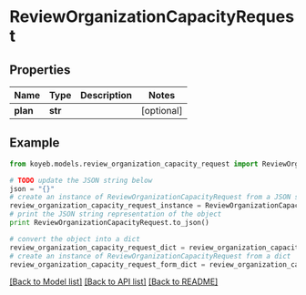 # ReviewOrganizationCapacityRequest


## Properties
Name | Type | Description | Notes
------------ | ------------- | ------------- | -------------
**plan** | **str** |  | [optional] 

## Example

```python
from koyeb.models.review_organization_capacity_request import ReviewOrganizationCapacityRequest

# TODO update the JSON string below
json = "{}"
# create an instance of ReviewOrganizationCapacityRequest from a JSON string
review_organization_capacity_request_instance = ReviewOrganizationCapacityRequest.from_json(json)
# print the JSON string representation of the object
print ReviewOrganizationCapacityRequest.to_json()

# convert the object into a dict
review_organization_capacity_request_dict = review_organization_capacity_request_instance.to_dict()
# create an instance of ReviewOrganizationCapacityRequest from a dict
review_organization_capacity_request_form_dict = review_organization_capacity_request.from_dict(review_organization_capacity_request_dict)
```
[[Back to Model list]](../README.md#documentation-for-models) [[Back to API list]](../README.md#documentation-for-api-endpoints) [[Back to README]](../README.md)


